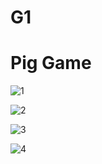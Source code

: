 # G1
# Pig Game
 
![1](https://user-images.githubusercontent.com/77397843/109207695-6ae10700-77cf-11eb-9fc5-7b6e526fd826.png)

![2](https://user-images.githubusercontent.com/77397843/109207864-9ebc2c80-77cf-11eb-891b-7e7ce72ad172.png)

![3](https://user-images.githubusercontent.com/77397843/109207890-a7146780-77cf-11eb-9d9a-d2ce96e1fcfd.png)

![4](https://user-images.githubusercontent.com/77397843/109207904-ada2df00-77cf-11eb-8cd1-09fd2530a659.png)
